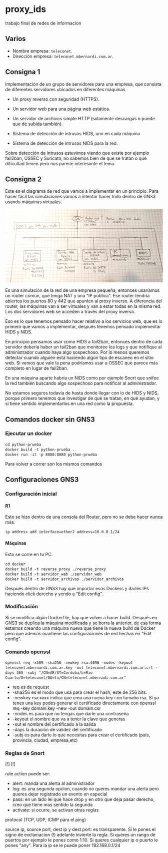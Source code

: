 # proxy_ids
trabajo final de redes de informacion

## Varios

- Nombre empresa: `teleconet`.
- Dirección empresa: `teleconet.mbernardi.com.ar`.

## Consigna 1

Implementación de un grupo de servidores para una empresa, que consista de
diferentes servidores ubicados en diferentes máquinas

- Un proxy reverso con seguridad (HTTPS).

- Un servidor web para una página web estática.

- Un servidor de archivos simple HTTP (solamente descargas o puede que de subida
  también).

- Sistema de detección de intrusos HIDS, uno en cada máquina

- Sistema de detección de intrusos NIDS para la red.

Sobre detección de intrusos estuvimos viendo que existe por ejemplo fail2ban,
OSSEC y Suricata, no sabemos bien de que se tratan o qué dificultad tienen pero
nos parece interesante el tema.

## Consigna 2

Este es el diagrama de red que vamos a implementar en un principio. Para hacer
fácil las simulaciones vamos a intentar hacer todo dentro de GNS3 usando
máquinas virtuales.

![Diagrama](./varios/diagrama.jpg)

Es una simulación de la red de una empresa pequeña, entonces usaríamos un router
común, que tenga NAT y una "IP pública". Ese router tendría abiertos los puertos
80 y 442 que apunten al proxy inverso. A diferencia del router, las máquinas van
a ser virtuales y van a estar todas en la misma red. Los dos servidores web se
acceden a través del proxy inverso.

Eso es lo que tenemos pensado hacer relativo a los servicios web, que es lo
primero que vamos a implementar, después tenemos pensado implementar HIDS y
NIDS.

En principio pensamos usar como HIDS a fail2ban, entonces dentro de cada
servidor debería haber un fail2ban que monitoree los logs y que notifique al
administrador cuando haya algo sospechoso. Por lo menos queremos detectar cuando
alguien está haciendo algún tipo de escaneo en el sitio web. Si vemos que vale
la pena podríamos usar a OSSEC que parece más completo en lugar de fail2ban.

En una máquina aparte habría un NIDS como por ejemplo Snort que snifee la red
también buscando algo sospechoso para notificar al administrador.

No estamos seguros todavía de hasta donde llegar con lo de HIDS y NIDS, porque
primero tenemos que investigar de qué se tratan, en qué ayudan, y si tiene
sentido implementarlos en una red como la propuesta.

## Comandos docker sin GNS3

### Ejecutar un docker

```
cd python-prueba
docker build -t python-prueba .
docker run -it -p 8080:8080 python-prueba
```

Para volver a correr son los mismos comandos

## Configuraciones GNS3

### Configuración inicial

#### R1

Esto se hizo dentro de una consola del Router, pero no se debe hacer nunca más.
```
ip address add interface=ether2 address=10.0.0.1/24
```

#### Máquinas

Esto se corre en tu PC.

```
cd docker
docker build -t reverse_proxy ./reverse_proxy
docker build -t servidor_web ./servidor_web
docker build -t servidor_archivos ./servidor_archivos
```

Después dentro de GNS3 hay que importar esos Dockers y darles IPs haciendo click
derecho y yendo a "Edit config".

### Modificación

Si se modifica algún Dockerfile, hay que volver a hacer build. Después en GNS3
se duplica la máquina modificada y se borra la anterior, de esa forma estamos
creando una máquina nueva que tiene la nueva build de Docker pero que además
mantiene las configuraciones de red hechas en "Edit config".

### Comando openssl

```
openssl req -x509 -sha256 -newkey rsa:4096 -nodes -keyout teleconet.mbernardi.com.ar.key -out teleconet.mbernardi.com.ar.crt -days 365 -subj "/CN=AR/ST=Cordoba/L=Rio Cuarto/O=teleconet/OU=tn/CN=teleconet.mbernadi.com.ar"
```

- req es de request
- -sha256 es el modo que usa para crear el hash, este de 256 bits.
- -newkey rsa:xxxx indica que crea una nueva key con tamaño rsa. Si ya tenes una key podes generar el certificado directamente con openssl req -key domain.key -new -out domain.csr
- -nodes es para que no tengas que darle una contraseña
- -keyout el nombre que va a tener la clave que generas
- -out el nombre del certificado a la salida
- -days la duración de validez del certificado
- -subj es para darle lo que necesitas para crear el certificado (pais, provincia, ciudad, empresa,etc)

### Reglas de Snort
<rule action> <protocol> [!]<source ip> [!]<source port> <direction> <dest ip> <dest port> <rule options>
  
  rule action puede ser:
  - alert: manda una alerta al administrador
  - log: es una segunda opcion, cuando no queres mandar una alerta pero queres dejar registrado un evento en especial
  - pass: en un lado lei que hace drop y en otro que deja pasar derecho, creo que tiene mas sentido la segunda
  - activate: si ocurre, se activan otras reglas
  
  protocol (TCP, UDP, ICMP para el ping)
  
  source ip, source port, dest ip y dest port: es transparente. Si le pones el signo de exclamacion (!) adelante invierte la regla. Si queres un rango de puertos por ejemplo le pones como 1:10. Si queres cualquier ip o puerto le pones "any". Para la ip se le puede poner 192.168.0.1/24

